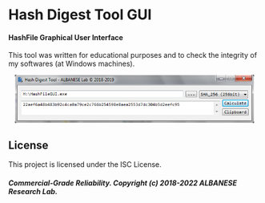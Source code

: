 # Hash Digest Tool GUI
#### HashFile Graphical User Interface

This tool was written for educational purposes and to check the integrity of my softwares (at Windows machines).

<div align="center">
 <img src="HashFileGUI.png" width="95%" height="25%"></img>
</div>

## License

This project is licensed under the ISC License.

##### Commercial-Grade Reliability. Copyright (c) 2018-2022 ALBANESE Research Lab.
